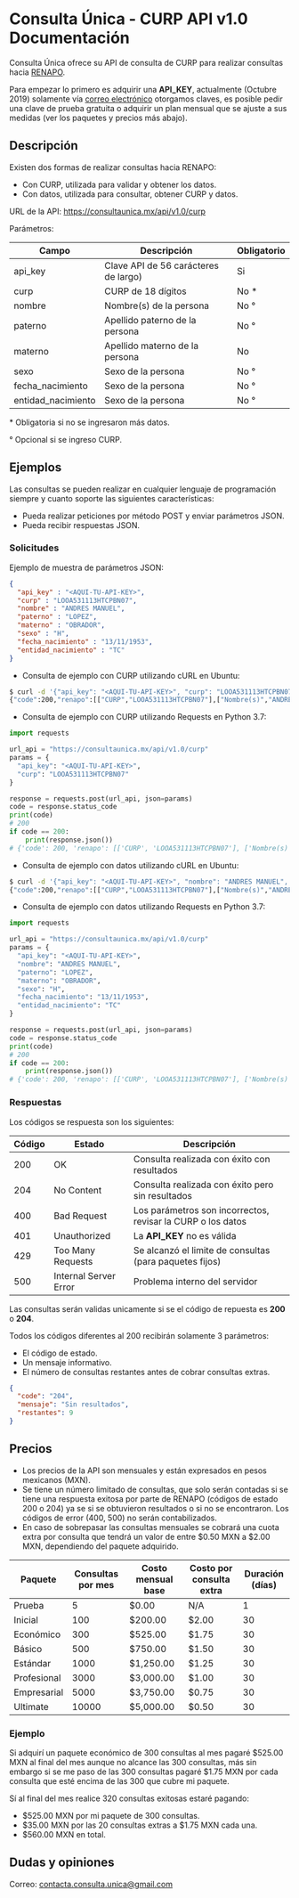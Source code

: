 
# Consulta Única - CURP API v1.0 Documentación

Consulta Única ofrece su API de consulta de CURP para realizar consultas hacia [RENAPO](https://www.gob.mx/segob/renapo).

Para empezar lo primero es adquirir una **API_KEY**, actualmente (Octubre 2019) solamente vía [correo electrónico](mailto:contacta.consulta.unica@gmail.com) otorgamos claves, es posible pedir una clave de prueba gratuita o adquirir un plan mensual que se ajuste a sus medidas (ver los paquetes y precios más abajo).

## Descripción

Existen dos formas de realizar consultas hacia RENAPO:

- Con CURP, utilizada para validar y obtener los datos.
- Con datos, utilizada para consultar, obtener CURP y datos.

URL de la API: <https://consultaunica.mx/api/v1.0/curp>

Parámetros:

| Campo | Descripción | Obligatorio |
| ------ | ------ | ------ |
| api_key | Clave API de 56 carácteres de largo) | Si |
| curp | CURP de 18 dígitos | No * |
| nombre | Nombre(s) de la persona | No ° |
| paterno | Apellido paterno de la persona | No ° |
| materno | Apellido materno de la persona | No |
| sexo | Sexo de la persona | No ° |
| fecha_nacimiento |  Sexo de la persona | No ° |
| entidad_nacimiento | Sexo de la persona | No ° |

\* Obligatoria si no se ingresaron más datos.

° Opcional si se ingreso CURP.

## Ejemplos

Las consultas se pueden realizar en cualquier lenguaje de programación siempre y cuanto soporte las siguientes características:

- Pueda realizar peticiones por método POST y enviar parámetros JSON.
- Pueda recibir respuestas JSON.

### Solicitudes

Ejemplo de muestra de parámetros JSON:

```json
{
  "api_key" : "<AQUI-TU-API-KEY>",
  "curp" : "LOOA531113HTCPBN07",
  "nombre" : "ANDRES MANUEL",
  "paterno" : "LOPEZ",
  "materno" : "OBRADOR",
  "sexo" : "H",
  "fecha_nacimiento" : "13/11/1953",
  "entidad_nacimiento" : "TC"
}
```

- Consulta de ejemplo con CURP utilizando cURL en Ubuntu:

```sh
$ curl -d '{"api_key": "<AQUI-TU-API-KEY>", "curp": "LOOA531113HTCPBN07"}' -H "Content-Type: application/json" -X POST https://consultaunica.mx/api/v1.0/curp
{"code":200,"renapo":[["CURP","LOOA531113HTCPBN07"],["Nombre(s)","ANDRES MANUEL"],["Primer apellido","LOPEZ"],["Segundo apellido","OBRADOR"],["Sexo","HOMBRE"],["Fecha de nacimiento","13/11/1953"],["Nacionalidad","MEXICO"],["Entidad de nacimiento","TABASCO"],["Documento probatorio","ACTA DE NACIMIENTO"],["Entidad","27 - TABASCO"],["Municipio","012 - MACUSPANA"],["A\u00f1o","1953"],["N\u00famero de acta","01642"],["Hist\u00f3ricas:",""]],"ruta_pdf":"https://consultaunica.mx/static/pdf/curp/LOOA531113HTCPBN07_<TOKEN>.pdf", "restantes": 9}
```

- Consulta de ejemplo con CURP utilizando Requests en Python 3.7:

```python
import requests

url_api = "https://consultaunica.mx/api/v1.0/curp"
params = {
  "api_key": "<AQUI-TU-API-KEY>",
  "curp": "LOOA531113HTCPBN07"
}

response = requests.post(url_api, json=params)
code = response.status_code
print(code)
# 200
if code == 200:
    print(response.json())
# {'code': 200, 'renapo': [['CURP', 'LOOA531113HTCPBN07'], ['Nombre(s)', 'ANDRES MANUEL'], ['Primer apellido', 'LOPEZ'], ['Segundo apellido', 'OBRADOR'], ['Sexo', 'HOMBRE'], ['Fecha de nacimiento', '13/11/1953'], ['Nacionalidad', 'MEXICO'], ['Entidad de nacimiento', 'TABASCO'], ['Documento probatorio', 'ACTA DE NACIMIENTO'], ['Entidad', '27 - TABASCO'], ['Municipio', '012 - MACUSPANA'], ['Año', '1953'], ['Número de acta', '01642'], ['Históricas:', '']], 'ruta_pdf': 'https://consultaunica.mx/static/pdf/curp/LOOA531113HTCPBN07_<TOKEN>.pdf', 'restantes': 9}


```

- Consulta de ejemplo con datos utilizando cURL en Ubuntu:

```sh
$ curl -d '{"api_key": "<AQUI-TU-API-KEY>", "nombre": "ANDRES MANUEL", "paterno": "LOPEZ", "materno": "OBRADOR", "sexo": "H", "fecha_nacimiento": "13/11/1953", "entidad_nacimiento": "TC"}' -H "Content-Type: application/json" -X POST https://consultaunica.mx/api/v1.0/curp
{"code":200,"renapo":[["CURP","LOOA531113HTCPBN07"],["Nombre(s)","ANDRES MANUEL"],["Primer apellido","LOPEZ"],["Segundo apellido","OBRADOR"],["Sexo","HOMBRE"],["Fecha de nacimiento","13/11/1953"],["Nacionalidad","MEXICO"],["Entidad de nacimiento","TABASCO"],["Documento probatorio","ACTA DE NACIMIENTO"],["Entidad","27 - TABASCO"],["Municipio","012 - MACUSPANA"],["A\u00f1o","1953"],["N\u00famero de acta","01642"],["Hist\u00f3ricas:",""]],"ruta_pdf":"https://consultaunica.mx/static/pdf/curp/LOOA531113HTCPBN07_<TOKEN>.pdf", "restantes": 9}
```

- Consulta de ejemplo con datos utilizando Requests en Python 3.7:

```python
import requests

url_api = "https://consultaunica.mx/api/v1.0/curp"
params = {
  "api_key": "<AQUI-TU-API-KEY>",
  "nombre": "ANDRES MANUEL",
  "paterno": "LOPEZ",
  "materno": "OBRADOR",
  "sexo": "H",
  "fecha_nacimiento": "13/11/1953",
  "entidad_nacimiento": "TC"
}

response = requests.post(url_api, json=params)
code = response.status_code
print(code)
# 200
if code == 200:
    print(response.json())
# {'code': 200, 'renapo': [['CURP', 'LOOA531113HTCPBN07'], ['Nombre(s)', 'ANDRES MANUEL'], ['Primer apellido', 'LOPEZ'], ['Segundo apellido', 'OBRADOR'], ['Sexo', 'HOMBRE'], ['Fecha de nacimiento', '13/11/1953'], ['Nacionalidad', 'MEXICO'], ['Entidad de nacimiento', 'TABASCO'], ['Documento probatorio', 'ACTA DE NACIMIENTO'], ['Entidad', '27 - TABASCO'], ['Municipio', '012 - MACUSPANA'], ['Año', '1953'], ['Número de acta', '01642'], ['Históricas:', '']], 'ruta_pdf': 'https://consultaunica.mx/static/pdf/curp/LOOA531113HTCPBN07_<TOKEN>.pdf', 'restantes': 9}
```

### Respuestas

Los códigos se respuesta son los siguientes:

| Código | Estado | Descripción |
| ------ | ------ | ------ |
| 200 | OK | Consulta realizada con éxito con resultados |
| 204 | No Content | Consulta realizada con éxito pero sin resultados |
| 400 | Bad Request | Los parámetros son incorrectos, revisar la CURP o los datos |
| 401 | Unauthorized | La **API_KEY** no es válida |
| 429 | Too Many Requests | Se alcanzó el limite de consultas (para paquetes fijos) |
| 500 | Internal Server Error | Problema interno del servidor |

Las consultas serán validas unicamente si se el código de repuesta es **200** o **204**.

Todos los códigos diferentes al 200 recibirán solamente 3 parámetros:

- El código de estado.
- Un mensaje informativo.
- El número de consultas restantes antes de cobrar consultas extras.

```json
{
  "code": "204",
  "mensaje": "Sin resultados",
  "restantes": 9
}
```

## Precios

- Los precios de la API son mensuales y están expresados en pesos mexicanos (MXN).
- Se tiene un número limitado de consultas, que solo serán contadas si se tiene una respuesta exitosa por parte de RENAPO (códigos de estado 200 o 204) ya se si se obtuvieron resultados o si no se encontraron. Los códigos de error (400, 500) no serán contabilizados.
- En caso de sobrepasar las consultas mensuales se cobrará una cuota extra por consulta que tendrá un valor de entre $0.50 MXN a $2.00 MXN, dependiendo del paquete adquirido.

| Paquete | Consultas por mes | Costo mensual base | Costo por consulta extra | Duración (días) |
| ------ | ------ | ------ | ------ | ------ |
| Prueba | 5 | $0.00 | N/A | 1 |
| Inicial | 100 | $200.00 | $2.00 | 30 |
| Económico | 300 | $525.00 | $1.75 | 30 |
| Básico | 500 | $750.00 | $1.50 | 30 |
| Estándar | 1000 | $1,250.00 | $1.25 | 30 |
| Profesional | 3000 | $3,000.00 | $1.00 | 30 |
| Empresarial | 5000 | $3,750.00 | $0.75 | 30 |
| Ultimate | 10000 | $5,000.00 | $0.50 | 30 |

### Ejemplo

Si adquirí un paquete económico de 300 consultas al mes pagaré $525.00 MXN al final del mes aunque no alcance las 300 consultas, más sin embargo si se me paso de las 300 consultas pagaré $1.75 MXN por cada consulta que esté encima de las 300 que cubre mi paquete.

Sí al final del mes realice 320 consultas exitosas estaré pagando:

- $525.00 MXN por mi paquete de 300 consultas.
- $35.00 MXN por las 20 consultas extras a $1.75 MXN cada una.
- $560.00 MXN en total.

## Dudas y opiniones

Correo: contacta.consulta.unica@gmail.com
